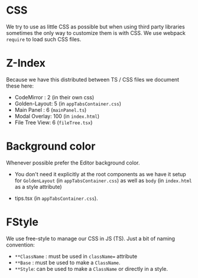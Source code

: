 # CSS

We try to use as little CSS as possible but when using third party libraries sometimes the only way to customize them is with CSS. We use webpack `require` to load such CSS files.

# Z-Index
Because we have this distributed between TS / CSS files we document these here:

* CodeMirror : 2 (in their own css)
* Golden-Layout: 5 (in `appTabsContainer.css`)
* Main Panel : 6 (`mainPanel.ts`)
* Modal Overlay: 100 (in `index.html`)
* File Tree View: 6 (`fileTree.tsx`)

# Background color
Whenever possible prefer the Editor background color.

* You don't need it explicitly at the root components as we have it setup for `GoldenLayout` (in `appTabsContainer.css`) as well as `body` (in `index.html` as a style attribute)

* tips.tsx (in `appTabsContainer.css`).

# FStyle

We use free-style to manage our CSS in JS (TS). Just a bit of naming convention:

* `**ClassName` : must be used in `className=` attribute
* `**Base` : must be used to make a `ClassName`.
* `**Style`: can be used to make a `ClassName` or directly in a style.
